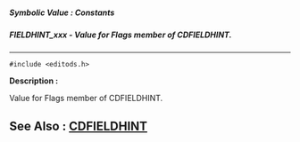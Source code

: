 ##### Symbolic Value : Constants
##### FIELDHINT_xxx - Value for Flags member of CDFIELDHINT.
---
```
#include <editods.h>
```
**Description :**

Value for Flags member of CDFIELDHINT.

**See Also :**
[CDFIELDHINT](/domino-c-api-docs/reference/Data/CDFIELDHINT)
---
